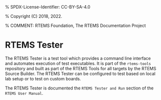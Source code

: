% SPDX-License-Identifier: CC-BY-SA-4.0

% Copyright (C) 2018, 2022.

% COMMENT: RTEMS Foundation, The RTEMS Documentation Project

# RTEMS Tester

The RTEMS Tester is a test tool which provides a command line interface and
automates execution of test executables. It is part of the `rtems-tools`
repository and built as part of the RTEMS Tools for all targets by the
RTEMS Source Builder. The RTEMS Tester can be configured to test based
on local lab setup or to test on custom boards.

The RTEMS Tester is documented the `RTEMS Tester and Run` section of the
`RTEMS User Manual`.

